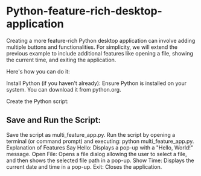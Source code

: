 # Python-feature-rich-desktop-application

Creating a more feature-rich Python desktop application can involve adding multiple buttons and functionalities. For simplicity, we will extend the previous example to include additional features like opening a file, showing the current time, and exiting the application.

Here's how you can do it:

Install Python (if you haven't already): Ensure Python is installed on your system. You can download it from python.org.

Create the Python script:

## Save and Run the Script:
Save the script as multi_feature_app.py.
Run the script by opening a terminal (or command prompt) and executing: python multi_feature_app.py.
Explanation of Features
Say Hello: Displays a pop-up with a "Hello, World!" message.
Open File: Opens a file dialog allowing the user to select a file, and then shows the selected file path in a pop-up.
Show Time: Displays the current date and time in a pop-up.
Exit: Closes the application.

